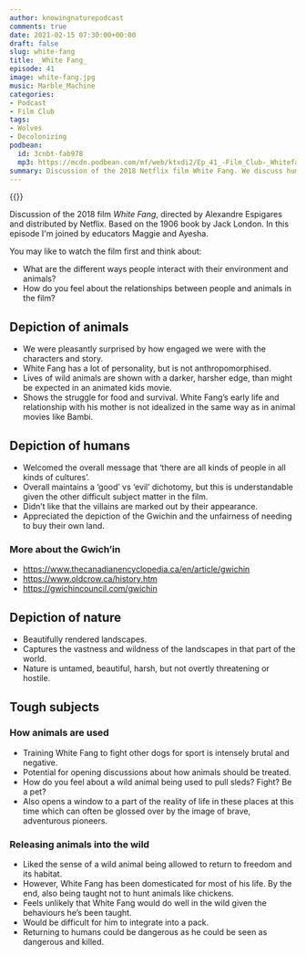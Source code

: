```yaml
---
author: knowingnaturepodcast
comments: true
date: 2021-02-15 07:30:00+00:00
draft: false
slug: white-fang
title: _White Fang_
episode: 41
image: white-fang.jpg
music: Marble_Machine
categories:
- Podcast
- Film Club
tags:
- Wolves
- Decolonizing
podbean:
  id: 3cnbt-fab978
  mp3: https://mcdn.podbean.com/mf/web/ktxdi2/Ep_41_-Film_Club-_Whitefang8lp2p.mp3
summary: Discussion of the 2018 Netflix film White Fang. We discuss human interactions with animals and the environment, and tough subjects like treatment of wild and domestic animals.
---
```


{{<film director="Alexandre Espigares"
        starring="Paul Giamatti, Rashida Jones, Nick Offerman, Eddie Spears"
        thumb="whitefangfilm.jpg"
        release-date="2018-03-25"
        runtime="1h25m"
        rating= "-"
        imdb-link="https://www.imdb.com/title/tt5222768/">}}

Discussion of the 2018 film _White Fang_, directed by Alexandre Espigares and
distributed by Netflix. Based on the 1906 book by Jack London. In this episode
I'm joined by educators Maggie and Ayesha.

You may like to watch the film first and think about:

  * What are the different ways people interact with their environment and animals?
  * How do you feel about the relationships between people and animals in the film?

## Depiction of animals

  * We were pleasantly surprised by how engaged we were with the characters and story.
  * White Fang has a lot of personality, but is not anthropomorphised.
  * Lives of wild animals are shown with a darker, harsher edge, than might be expected in an animated kids movie. 
  * Shows the struggle for food and survival. White Fang’s early life and relationship with his mother is not idealized in the same way as in animal movies like Bambi.

## Depiction of humans

  * Welcomed the overall message that ‘there are all kinds of people in all kinds of cultures’.
  * Overall maintains a ‘good’ vs ‘evil’ dichotomy, but this is understandable given the other difficult subject matter in the film.
  * Didn’t like that the villains are marked out by their appearance.
  * Appreciated the depiction of the Gwichin and the unfairness of needing to buy their own land.

### More about the Gwich’in

  * <https://www.thecanadianencyclopedia.ca/en/article/gwichin>
  * <https://www.oldcrow.ca/history.htm>
  * <https://gwichincouncil.com/gwichin>

## Depiction of nature

  * Beautifully rendered landscapes.
  * Captures the vastness and wildness of the landscapes in that part of the world.
  * Nature is untamed, beautiful, harsh, but not overtly threatening or hostile.

## Tough subjects

### How animals are used

  * Training White Fang to fight other dogs for sport is intensely brutal and negative.
  * Potential for opening discussions about how animals should be treated.
  * How do you feel about a wild animal being used to pull sleds? Fight? Be a pet?
  * Also opens a window to a part of the reality of life in these places at this time which can often be glossed over by the image of brave, adventurous pioneers.

### Releasing animals into the wild

  * Liked the sense of a wild animal being allowed to return to freedom and its habitat.
  * However, White Fang has been domesticated for most of his life. By the end, also being taught not to hunt animals like chickens.
  * Feels unlikely that White Fang would do well in the wild given the behaviours he’s been taught.
  * Would be difficult for him to integrate into a pack.
  * Returning to humans could be dangerous as he could be seen as dangerous and killed.

